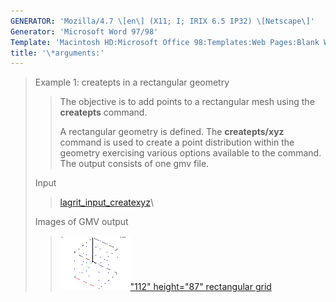 ```yaml
---
GENERATOR: 'Mozilla/4.7 \[en\] (X11; I; IRIX 6.5 IP32) \[Netscape\]'
Generator: 'Microsoft Word 97/98'
Template: 'Macintosh HD:Microsoft Office 98:Templates:Web Pages:Blank Web Page'
title: '\*arguments:'
---
```


> Example 1: createpts in a rectangular geometry
>
> > The objective is to add points to a rectangular mesh using the
> > **createpts** command.
> >
> > A rectangular geometry is defined. The **createpts/xyz** command is
> > used to create a point distribution within the geometry exercising
> > various options available to the command. The output consists of one
> > gmv file.
>
> Input
>
> > [lagrit\_input\_createxyz](../input_output/lagrit_input_createxyz)\
>
> Images of GMV output
>
> > [![](image/image1tn.gif)"112" height="87" rectangular
> > grid](image/image1.gif)
